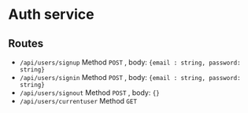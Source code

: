 # Auth service

## Routes

- `/api/users/signup` Method `POST` , body: `{email : string, password: string}`
- `/api/users/signin` Method `POST` , body: `{email : string, password: string}`
- `/api/users/signout` Method `POST` , body: `{}`
- `/api/users/currentuser` Method `GET`

